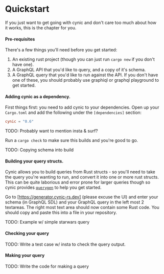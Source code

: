 # Quickstart

If you just want to get going with cynic and don't care too much about how it works, this is the chapter for you.

#### Pre-requisites

There's a few things you'll need before you get started:

1. An existing rust project (though you can just run `cargo new` if you don't have one).
2. A GraphQL API that you'd like to query, and a copy of it's schema.
3. A GraphQL query that you'd like to run against the API. If you don't have one of these, you should probably use graphiql or graphql playground to get started.

#### Adding cynic as a dependency.

First things first: you need to add cynic to your dependencies. Open up your `Cargo.toml` and add the following under the `[dependencies]` section:

```toml
cynic = "0.6"
```

TODO: Probably want to mention insta & surf?

Run a `cargo check` to make sure this builds and you're good to go.

TODO: Copying schema into build

#### Building your query structs.

Cynic allows you to build queries from Rust structs - so you'll need to take the query you're wanting to run, and convert it into one or more rust structs. This can be quite
laborious and error prone for larger queries though so cynic provides [`querygen`][1] to help you get started.

Go to [https://generator.cynic-rs.dev] (please excuse the UI) and enter your schema (in GraphQL SDL) and your GraphQL query in the left most 2 textareas. The right most text area should now contain some Rust code. You should copy and paste this into a file in your repository.

TODO: Example w/ simple starwars query

#### Checking your query

TODO: Write a test case w/ insta to check the query output.

#### Making your query

TODO: Write the code for making a query

[1]: https://generator.cynic-rs.dev

